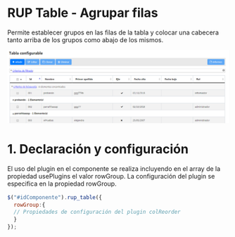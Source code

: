 # RUP Table - Agrupar filas

Permite establecer grupos en las filas de la tabla y colocar una cabecera tanto arriba de los grupos como abajo de los mismos.

![Imagen 1](img/rup.table.rowGroup_1.png)

# 1. Declaración y configuración

El uso del plugin en el componente se realiza incluyendo en el array de la propiedad usePlugins el valor rowGroup. La configuración del plugin se especifica en la propiedad rowGroup.

```js
$("#idComponente").rup_table({
  rowGroup:{
  // Propiedades de configuración del plugin colReorder
  }
});

